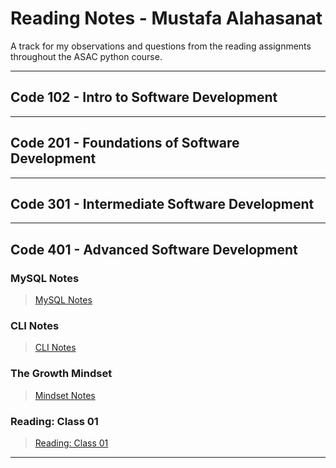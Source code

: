 
# Reading Notes - Mustafa Alahasanat

A track for my observations and questions from the reading assignments throughout the ASAC python course.

---

## Code 102 - Intro to Software Development

---

## Code 201 - Foundations of Software Development

---

## Code 301 - Intermediate Software Development

---

## Code 401 - Advanced Software Development

### MySQL Notes

> [MySQL Notes](./mysql.md)

### CLI Notes

> [CLI Notes](./CLI.md)

### The Growth Mindset

> [Mindset Notes](./Growth_mindset.md)

### Reading: Class 01

> [Reading: Class 01](./Reading_Class_01.md)

---
